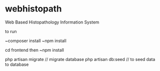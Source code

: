 # webhistopath
Web Based Histopathology Information System

to run

~composer install
~npm install

cd frontend then ~npm install

php artisan migrate // migrate database
php artisan db:seed // to seed data to database

